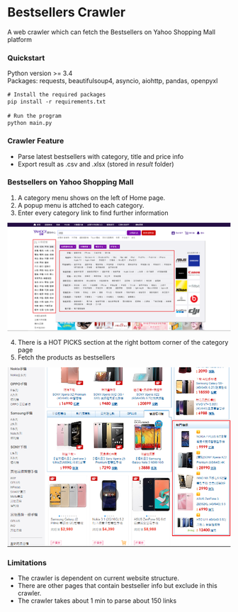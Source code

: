 # Bestsellers Crawler
A web crawler which can fetch the Bestsellers on Yahoo Shopping Mall platform

### Quickstart
Python version >= 3.4  
Packages: requests, beautifulsoup4, asyncio, aiohttp, pandas, openpyxl
```
# Install the required packages
pip install -r requirements.txt

# Run the program
python main.py
```
  
  
### Crawler Feature
- Parse latest bestsellers with category, title and price info
- Export result as .csv and .xlsx (stored in *result* folder)
  
  
### Bestsellers on Yahoo Shopping Mall
1. A category menu shows on the left of Home page.
2. A popup menu is attched to each category.
3. Enter every category link to find further information
  
![Main Page](./img/main.png)
  
4. There is a HOT PICKS section at the right bottom corner of the category page  
5. Fetch the products as bestsellers  
  
![Category Page](./img/product.png)

### Limitations
- The crawler is dependent on current website structure.
- There are other pages that contain bestseller info but exclude in this crawler.
- The crawler takes about 1 min to parse about 150 links
